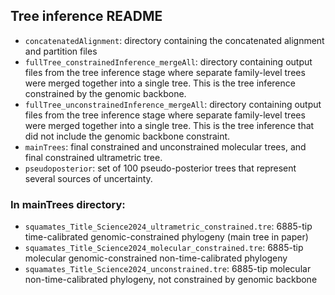 
## Tree inference README

- `concatenatedAlignment`: directory containing the concatenated alignment and partition files
- `fullTree_constrainedInference_mergeAll`: directory containing output files from the tree inference stage where separate family-level trees were merged together into a single tree. This is the tree inference constrained by the genomic backbone.
- `fullTree_unconstrainedInference_mergeAll`: directory containing output files from the tree inference stage where separate family-level trees were merged together into a single tree. This is the tree inference that did not include the genomic backbone constraint.
- `mainTrees`: final constrained and unconstrained molecular trees, and final constrained ultrametric tree.
- `pseudoposterior`: set of 100 pseudo-posterior trees that represent several sources of uncertainty.

### In mainTrees directory:

- `squamates_Title_Science2024_ultrametric_constrained.tre`: 6885-tip time-calibrated genomic-constrained phylogeny (main tree in paper)
- `squamates_Title_Science2024_molecular_constrained.tre`: 6885-tip molecular genomic-constrained non-time-calibrated phylogeny
- `squamates_Title_Science2024_unconstrained.tre`: 6885-tip molecular non-time-calibrated phylogeny, not constrained by genomic backbone